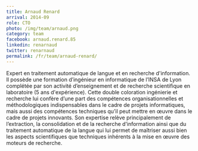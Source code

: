 ```yaml
---
title: Arnaud Renard
arrival: 2014-09
role: CTO
photo: /img/team/arnaud.png
category: team
facebook: arnaud.renard.85
linkedin: renarnaud
twitter: renarnaud
permalink: /fr/team/arnaud-renard/
---
```

Expert en traitement automatique de langue et en recherche d'information. Il possède une formation
d’ingénieur en informatique de l’INSA de Lyon complétée par son activité d’enseignement et de recherche
scientifique en laboratoire (5 ans d'expérience). Cette double coloration ingénierie et recherche lui confère
d’une part des compétences organisationnelles et méthodologiques indispensables dans le cadre de
projets informatiques, mais aussi des compétences techniques qu’il peut mettre en œuvre dans le cadre de
projets innovants. Son expertise relève principalement de l’extraction, la consolidation et de la recherche d’information
ainsi que du traitement automatique de la langue qui lui permet de maîtriser aussi bien les aspects scientifiques que
techniques inhérents à la mise en œuvre des moteurs de recherche.
